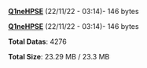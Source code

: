 [**Q1neHPSE**](/data/Q1neHPSE.txt) (22/11/22 - 03:14)- 146 bytes

[**Q1neHPSE**](/data/Q1neHPSE.txt) (22/11/22 - 03:14)- 146 bytes

**Total Datas**: 4276

**Total Size**: 23.29 MB / 23.3 MB